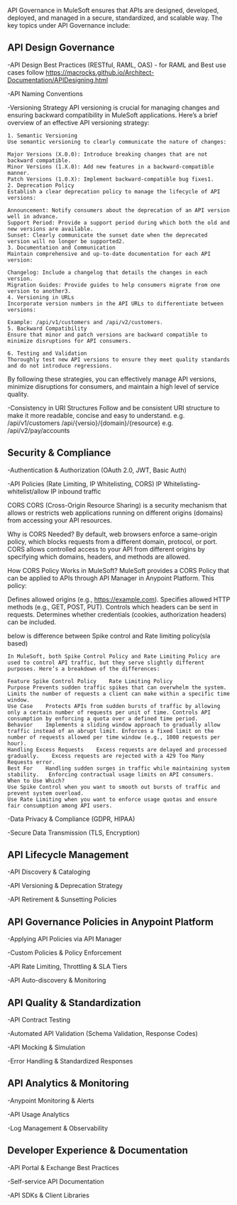 API Governance in MuleSoft ensures that APIs are designed, developed, deployed, and managed in a secure, standardized, and scalable way. The key topics under API Governance include:

## API Design Governance
-API Design Best Practices (RESTful, RAML, OAS)  - 
for RAML and Best use cases follow 
https://macrocks.github.io/Architect-Documentation/APIDesigning.html

-API Naming Conventions


-Versioning Strategy
API versioning is crucial for managing changes and ensuring backward compatibility in MuleSoft applications. Here’s a brief overview of an effective API versioning strategy:
```
1. Semantic Versioning
Use semantic versioning to clearly communicate the nature of changes:

Major Versions (X.0.0): Introduce breaking changes that are not backward compatible.
Minor Versions (1.X.0): Add new features in a backward-compatible manner.
Patch Versions (1.0.X): Implement backward-compatible bug fixes1.
2. Deprecation Policy
Establish a clear deprecation policy to manage the lifecycle of API versions:

Announcement: Notify consumers about the deprecation of an API version well in advance.
Support Period: Provide a support period during which both the old and new versions are available.
Sunset: Clearly communicate the sunset date when the deprecated version will no longer be supported2.
3. Documentation and Communication
Maintain comprehensive and up-to-date documentation for each API version:

Changelog: Include a changelog that details the changes in each version.
Migration Guides: Provide guides to help consumers migrate from one version to another3.
4. Versioning in URLs
Incorporate version numbers in the API URLs to differentiate between versions:

Example: /api/v1/customers and /api/v2/customers.
5. Backward Compatibility
Ensure that minor and patch versions are backward compatible to minimize disruptions for API consumers.

6. Testing and Validation
Thoroughly test new API versions to ensure they meet quality standards and do not introduce regressions.
```
By following these strategies, you can effectively manage API versions, minimize disruptions for consumers, and maintain a high level of service quality. 

-Consistency in URI Structures
Follow and be consistent URI structure to make it more readable, concise and easy to understand. 
e.g.  /api/v1/customers
/api/{versio}/{domain}/{resource}  e.g. /api/v2/pay/accounts

## Security & Compliance
-Authentication & Authorization (OAuth 2.0, JWT, Basic Auth)

-API Policies (Rate Limiting, IP Whitelisting, CORS)
IP Whitelisting- 
whitelist/allow IP inbound traffic

CORS
  CORS (Cross-Origin Resource Sharing) is a security mechanism that allows or restricts web applications running on different origins (domains) from accessing your API resources.
  
  Why is CORS Needed?
  By default, web browsers enforce a same-origin policy, which blocks requests from a different domain, protocol, or port. CORS allows controlled access to your API from different origins by specifying which domains, headers, and methods are allowed.
  
  How CORS Policy Works in MuleSoft?
  MuleSoft provides a CORS Policy that can be applied to APIs through API Manager in Anypoint Platform. This policy:
  
  Defines allowed origins (e.g., https://example.com).
  Specifies allowed HTTP methods (e.g., GET, POST, PUT).
  Controls which headers can be sent in requests.
  Determines whether credentials (cookies, authorization headers) can be included.

below is difference between Spike control and Rate limiting policy(sla based)
```
In MuleSoft, both Spike Control Policy and Rate Limiting Policy are used to control API traffic, but they serve slightly different purposes. Here’s a breakdown of the differences:

Feature	Spike Control Policy	Rate Limiting Policy
Purpose	Prevents sudden traffic spikes that can overwhelm the system.	Limits the number of requests a client can make within a specific time window.
Use Case	Protects APIs from sudden bursts of traffic by allowing only a certain number of requests per unit of time.	Controls API consumption by enforcing a quota over a defined time period.
Behavior	Implements a sliding window approach to gradually allow traffic instead of an abrupt limit.	Enforces a fixed limit on the number of requests allowed per time window (e.g., 1000 requests per hour).
Handling Excess Requests	Excess requests are delayed and processed gradually.	Excess requests are rejected with a 429 Too Many Requests error.
Best For	Handling sudden surges in traffic while maintaining system stability.	Enforcing contractual usage limits on API consumers.
When to Use Which?
Use Spike Control when you want to smooth out bursts of traffic and prevent system overload.
Use Rate Limiting when you want to enforce usage quotas and ensure fair consumption among API users.
```
-Data Privacy & Compliance (GDPR, HIPAA)

-Secure Data Transmission (TLS, Encryption)

## API Lifecycle Management
-API Discovery & Cataloging

-API Versioning & Deprecation Strategy

-API Retirement & Sunsetting Policies

## API Governance Policies in Anypoint Platform
-Applying API Policies via API Manager

-Custom Policies & Policy Enforcement

-API Rate Limiting, Throttling & SLA Tiers

-API Auto-discovery & Monitoring

## API Quality & Standardization
-API Contract Testing

-Automated API Validation (Schema Validation, Response Codes)

-API Mocking & Simulation

-Error Handling & Standardized Responses

## API Analytics & Monitoring
-Anypoint Monitoring & Alerts

-API Usage Analytics

-Log Management & Observability

## Developer Experience & Documentation
-API Portal & Exchange Best Practices

-Self-service API Documentation

-API SDKs & Client Libraries
